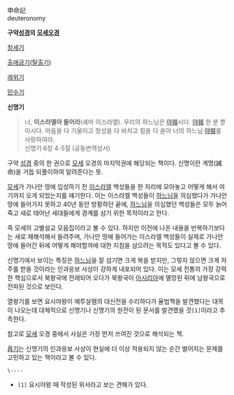 申命記  
deuteronomy

**구약[성경](%EC%84%B1%EA%B2%BD.md)의 [모세오경](%ED%86%A0%EB%9D%BC.md)**

[창세기](%EC%B0%BD%EC%84%B8%EA%B8%B0.md)

[출애굽기](%EC%B6%9C%EC%95%A0%EA%B5%BD%EA%B8%B0.md)([탈출기](%ED%83%88%EC%B6%9C%EA%B8%B0.md))

[레위기](%EB%A0%88%EC%9C%84%EA%B8%B0.md)

[민수기](%EB%AF%BC%EC%88%98%EA%B8%B0.md)

**신명기**
  

> 너, **이스라엘아 들어라**(셰마 이스라엘). 우리의 하느님은 [야훼](%EC%95%BC%ED%9B%BC.md)시다.
[야훼](%EC%95%BC%ED%9B%BC.md) 한 분 뿐이시다. 마음을 다 기울이고 정성을 다 바치고 힘을 다 쏟아 너의 하느님
[야훼](%EC%95%BC%ED%9B%BC.md)를 사랑하여라.  
신명기 6장 4-5절 (공동번역성서)

  
구약 [성경](%EC%84%B1%EA%B2%BD.md) 중의 한 권으로 [모세](%EB%AA%A8%EC%84%B8.md) 오경의
마지막권에 해당되는 책이다. 신명이란 계명(誡命)을 거듭 되풀이하여 알려준다는 뜻.

[모세](%EB%AA%A8%EC%84%B8.md)가 가나안 땅에 입성하기 전
[이스라엘](%EC%9D%B4%EC%8A%A4%EB%9D%BC%EC%97%98.md) 백성들을 한 자리에 모아놓고 어떻게 해서 여기까지
오게 되었는지를 얘기한다. 이는 이스라엘 백성들이 [하느님](%EC%95%BC%ED%9B%BC.md)을 의심했다가 가나안 땅에 들어가지
못하고 40년 동안 방황하던 끝에, [하느님](%EC%95%BC%ED%9B%BC.md)을 의심했던 백성들은 모두 늙어 죽고 새로 태어난
세대들에게 경계를 삼기 위한 목적이라고 한다.

즉 모세의 고별설교 모음집이라고 볼 수 있다. 하지만 이전에 나온 내용을 반복하기보다는 새로 재해석해서 들려주며, 가나안 땅에 들어가는
이스라엘 백성들이 실제로 가나안 땅에 들어간 뒤에 어떻게 해야할까에 대한 지침을 삼으려는 목적도 있다고 볼 수 있다.

신명기에서 보이는 특징은 [하느님](%EC%95%BC%ED%9B%BC.md)을 잘 섬기면 크게 복을 받지만, 그렇지 않으면 크게 저주를
받을 것이라는 인과응보 사상이 강하게 내포되어 있다. 이는 모세 전통의 가장 강력한 핵심으로서 북왕국에 전래되어 오다가 북왕국이
[아시리아](%EC%95%84%EC%8B%9C%EB%A6%AC%EC%95%84.md)에 멸망된 뒤에 남왕국으로 전파된 것으로 보인다.

열왕기를 보면 요시야왕이 예루살렘의 대신전을 수리하다가 율법책을 발견했다는 대목이 나오는데 대체적으로 신명기나 신명기의 원전이 된 문서를
발견했을 것`[1]`이라고 추측한다.

참고로 [모세](%EB%AA%A8%EC%84%B8.md) 오경 중에서 사실은 가장 먼저 쓰여진 것으로 해석되는 책.  

[욥기](%EC%9A%A5%EA%B8%B0.md)는 신명기의 인과응보 사상이 현실에 더 이상 적용되지 않는 순간 벌어지는 문제를
고민하고 있는 책이라고 볼 수 있다.

`\----`

  * `[1]` 요시야왕 때 작성된 위서라고 보는 견해가 있다.

